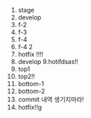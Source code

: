 1. stage 
2. develop
3. f-2
4. f-3
5. f-4
6. f-4 2
7. hotfix !!!!
8. develop
9.hotifdsas!!
10. top1
11. top2!!
12. bottom-1
13. bottom-2
14. commit 내역 생기지마라!
15. hotfix!!g
